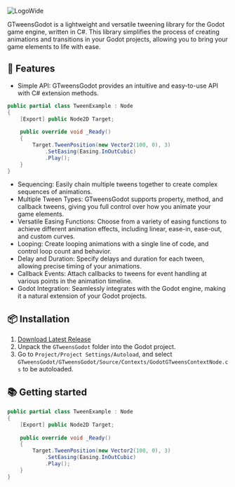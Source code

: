 ![LogoWide](https://github.com/Guillemsc/GTweensGodot/assets/17142208/704636fa-27da-42c3-b9c5-a5bc6e6a870c)

GTweensGodot
is a lightweight and versatile tweening library for the Godot game engine, written in C#. 
This library simplifies the process of creating animations and transitions in your Godot projects, allowing you to bring your game elements to life with ease.

## 🤜 Features
- Simple API: GTweensGodot provides an intuitive and easy-to-use API with C# extension methods.
```csharp
public partial class TweenExample : Node
{
    [Export] public Node2D Target;
	
    public override void _Ready()
    {
        Target.TweenPosition(new Vector2(100, 0), 3)
            .SetEasing(Easing.InOutCubic)
            .Play();
    }
}
```
- Sequencing: Easily chain multiple tweens together to create complex sequences of animations.
- Multiple Tween Types: GTweensGodot supports property, method, and callback tweens, giving you full control over how you animate your game elements.
- Versatile Easing Functions: Choose from a variety of easing functions to achieve different animation effects, including linear, ease-in, ease-out, and custom curves.
- Looping: Create looping animations with a single line of code, and control loop count and behavior.
- Delay and Duration: Specify delays and duration for each tween, allowing precise timing of your animations.
- Callback Events: Attach callbacks to tweens for event handling at various points in the animation timeline.
- Godot Integration: Seamlessly integrates with the Godot engine, making it a natural extension of your Godot projects.

## 📦 Installation
1. [Download Latest Release](https://github.com/Guillemsc/GTweensGodot/releases/latest)
2.  Unpack the `GTweensGodot` folder into the Godot project.
3.  Go to `Project/Project Settings/Autoload`, and select `GTweensGodot/GTweensGodot/Source/Contexts/GodotGTweensContextNode.cs` to be autoloaded.

## 📚 Getting started
```csharp
public partial class TweenExample : Node
{
    [Export] public Node2D Target;
	
    public override void _Ready()
    {
        Target.TweenPosition(new Vector2(100, 0), 3)
            .SetEasing(Easing.InOutCubic)
            .Play();
    }
}
```
